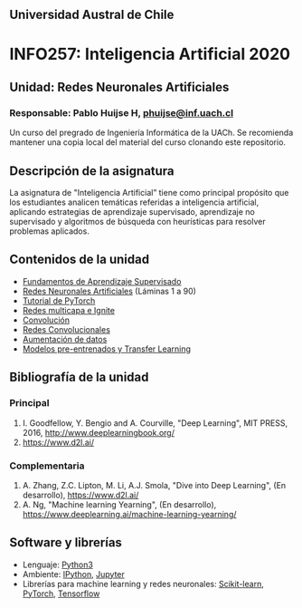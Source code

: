## Universidad Austral de Chile

# INFO257: Inteligencia Artificial 2020
## Unidad: Redes Neuronales Artificiales

### Responsable: Pablo Huijse H, phuijse@inf.uach.cl

Un curso del pregrado de Ingeniería Informática de la UACh. Se recomienda mantener una copia local del material del curso clonando este repositorio. 


## Descripción de la asignatura

La asignatura de "Inteligencia Artificial” tiene como principal propósito que los estudiantes analicen temáticas referidas a inteligencia artificial, aplicando estrategias de aprendizaje supervisado, aprendizaje no supervisado y algoritmos de búsqueda con heurísticas para resolver problemas aplicados.

## Contenidos de la unidad

- [Fundamentos de Aprendizaje Supervisado](notebooks/clases/0_fundamentos_aprendizaje_supervisado.ipynb)
- [Redes Neuronales Artificiales](https://docs.google.com/presentation/d/1IJ2n8X4w8pvzNLmpJB-ms6-GDHWthfsJTFuyUqHfXg8/edit) (Láminas 1 a 90)
- [Tutorial de PyTorch](notebooks/clases/1_pytorch_tutorial.ipynb)
- [Redes multicapa e Ignite](notebooks/clases/2_red_multicapa_ignite.ipynb)
- [Convolución](notebooks/clases/3_convolución.ipynb)
- [Redes Convolucionales](notebooks/clases/4_red_convolucional.ipynb)
- [Aumentación de datos](notebooks/clases/5_aumentación_de_datos.ipynb)
- [Modelos pre-entrenados y Transfer Learning](notebooks/clases/6_modelos_preentrenados.ipynb)



## Bibliografía de la unidad 


### Principal

1. I. Goodfellow, Y. Bengio and A. Courville, "Deep Learning", MIT PRESS, 2016, http://www.deeplearningbook.org/  
1. https://www.d2l.ai/

### Complementaria
1. A. Zhang, Z.C. Lipton, M. Li, A.J. Smola, "Dive into Deep Learning", (En desarrollo), https://www.d2l.ai/
1. A. Ng, "Machine learning Yearning", (En desarrollo), https://www.deeplearning.ai/machine-learning-yearning/  



## Software y librerías


- Lenguaje: [Python3](https://docs.python.org/3/)
- Ambiente: [IPython](https://ipython.org), [Jupyter](https://jupyter.org/)
- Librerías para machine learning y redes neuronales:  [Scikit-learn](https://scikit-learn.org/), [PyTorch](https://pytorch.org/), [Tensorflow](https://www.tensorflow.org/)






